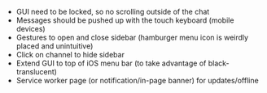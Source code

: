- GUI need to be locked, so no scrolling outside of the chat
- Messages should be pushed up with the touch keyboard (mobile devices)
- Gestures to open and close sidebar (hamburger menu icon is weirdly placed and unintuitive)
- Click on channel to hide sidebar
- Extend GUI to top of iOS menu bar (to take advantage of black-translucent)
- Service worker page (or notification/in-page banner) for updates/offline